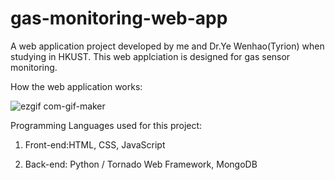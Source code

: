 # gas-monitoring-web-app
A web application project developed by me and Dr.Ye Wenhao(Tyrion) when studying in HKUST. This web applciation is designed for gas sensor monitoring. 


How the web application works:


![ezgif com-gif-maker](https://user-images.githubusercontent.com/70568099/134768464-5831683c-028d-4bf9-8017-691a58813f3e.gif)



Programming Languages used for this project:


  1. Front-end:HTML, CSS, JavaScript
    
  2. Back-end: Python / Tornado Web Framework, MongoDB

